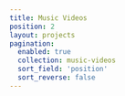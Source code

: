 ```yaml
---
title: Music Videos
position: 2
layout: projects
pagination: 
  enabled: true
  collection: music-videos
  sort_field: 'position'
  sort_reverse: false
---
```


